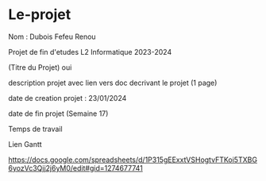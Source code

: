 # Le-projet
Nom : Dubois Fefeu Renou
 
Projet de fin d'etudes L2 Informatique 2023-2024

(Titre du Projet) oui

description projet avec lien vers doc decrivant le projet (1 page)

date de creation projet : 23/01/2024

date de fin projet (Semaine 17)

Temps de travail

Lien Gantt

https://docs.google.com/spreadsheets/d/1P315gEExxtVSHogtvFTKoi5TXBG6yozVc3Qjj2j6yM0/edit#gid=1274677741

